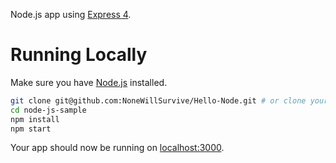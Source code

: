 Node.js app using [Express 4](http://expressjs.com/).
# Running Locally

Make sure you have [Node.js](http://nodejs.org/) installed.

```sh
git clone git@github.com:NoneWillSurvive/Hello-Node.git # or clone your own fork
cd node-js-sample
npm install
npm start
```

Your app should now be running on [localhost:3000](http://localhost:3000/).

